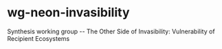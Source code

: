 # wg-neon-invasibility
Synthesis working group -- The Other Side of Invasibility: Vulnerability of Recipient Ecosystems
